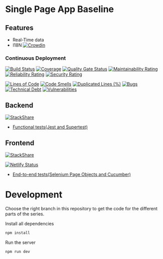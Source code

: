# Single Page App Baseline

## Features

- Real-Time data
- I18N [![Crowdin](https://d322cqt584bo4o.cloudfront.net/event-booking/localized.svg)](https://crowdin.com/project/event-booking)

### Continuous Deployment
[![Build Status](https://travis-ci.com/rafaelnsantos/yt-graphql-react-event-booking-api.svg?branch=48-i18n)](https://travis-ci.com/rafaelnsantos/yt-graphql-react-event-booking-api)
[![Coverage](https://sonarcloud.io/api/project_badges/measure?branch=48-i18n&project=rafaelnsantos_yt-graphql-react-event-booking-api&metric=coverage)](https://sonarcloud.io/dashboard?id=rafaelnsantos_yt-graphql-react-event-booking-api&branch=48-i18n)
[![Quality Gate Status](https://sonarcloud.io/api/project_badges/measure?branch=48-i18n&project=rafaelnsantos_yt-graphql-react-event-booking-api&metric=alert_status)](https://sonarcloud.io/dashboard?id=rafaelnsantos_yt-graphql-react-event-booking-api&branch=48-i18n)
[![Maintainability Rating](https://sonarcloud.io/api/project_badges/measure?branch=48-i18n&project=rafaelnsantos_yt-graphql-react-event-booking-api&metric=sqale_rating)](https://sonarcloud.io/dashboard?id=rafaelnsantos_yt-graphql-react-event-booking-api&branch=48-i18n)
[![Reliability Rating](https://sonarcloud.io/api/project_badges/measure?branch=48-i18n&project=rafaelnsantos_yt-graphql-react-event-booking-api&metric=reliability_rating)](https://sonarcloud.io/dashboard?id=rafaelnsantos_yt-graphql-react-event-booking-api&branch=48-i18n)
[![Security Rating](https://sonarcloud.io/api/project_badges/measure?branch=48-i18n&project=rafaelnsantos_yt-graphql-react-event-booking-api&metric=security_rating)](https://sonarcloud.io/dashboard?id=rafaelnsantos_yt-graphql-react-event-booking-api&branch=48-i18n)

[![Lines of Code](https://sonarcloud.io/api/project_badges/measure?branch=48-i18n&project=rafaelnsantos_yt-graphql-react-event-booking-api&metric=ncloc)](https://sonarcloud.io/dashboard?id=rafaelnsantos_yt-graphql-react-event-booking-api&branch=48-i18n)
[![Code Smells](https://sonarcloud.io/api/project_badges/measure?branch=48-i18n&project=rafaelnsantos_yt-graphql-react-event-booking-api&metric=code_smells)](https://sonarcloud.io/dashboard?id=rafaelnsantos_yt-graphql-react-event-booking-api&branch=48-i18n)
[![Duplicated Lines (%)](https://sonarcloud.io/api/project_badges/measure?branch=48-i18n&project=rafaelnsantos_yt-graphql-react-event-booking-api&metric=duplicated_lines_density)](https://sonarcloud.io/dashboard?id=rafaelnsantos_yt-graphql-react-event-booking-api&branch=48-i18n)
[![Bugs](https://sonarcloud.io/api/project_badges/measure?branch=48-i18n&project=rafaelnsantos_yt-graphql-react-event-booking-api&metric=bugs)](https://sonarcloud.io/dashboard?id=rafaelnsantos_yt-graphql-react-event-booking-api&branch=48-i18n)
[![Technical Debt](https://sonarcloud.io/api/project_badges/measure?branch=48-i18n&project=rafaelnsantos_yt-graphql-react-event-booking-api&metric=sqale_index)](https://sonarcloud.io/dashboard?id=rafaelnsantos_yt-graphql-react-event-booking-api&branch=48-i18n)
[![Vulnerabilities](https://sonarcloud.io/api/project_badges/measure?branch=48-i18n&project=rafaelnsantos_yt-graphql-react-event-booking-api&metric=vulnerabilities)](https://sonarcloud.io/dashboard?id=rafaelnsantos_yt-graphql-react-event-booking-api&branch=48-i18n)

## Backend
[![StackShare](http://img.shields.io/badge/tech-stack-0690fa.svg?style=flat)](https://stackshare.io/rafaelnsantos/backend)

- [Functional tests(Jest and Supertest)](/test)

## Frontend
[![StackShare](http://img.shields.io/badge/tech-stack-0690fa.svg?style=flat)](https://stackshare.io/rafaelnsantos/frontend)

[![Netlify Status](https://api.netlify.com/api/v1/badges/71a02215-cb42-4ad9-97ae-597eb5c367ee/deploy-status)](https://app.netlify.com/sites/hopeful-feynman-27a2ea/deploys)

- [End-to-end tests(Selenium Page Objects and Cucumber)](/frontend/features)

# Development
Choose the right branch in this repository to get the code for the different parts of the series.

Install all dependencies
```sh
npm install
```

Run the server
```sh
npm run dev
```